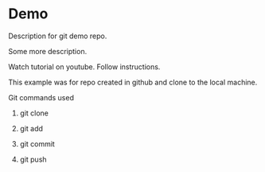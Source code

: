# Demo

Description for git demo repo.

Some more description.

Watch tutorial on youtube.
Follow instructions.

This example was for repo created in github and clone to the local machine.

Git commands used

1. git clone

2. git add

3. git commit

4. git push
